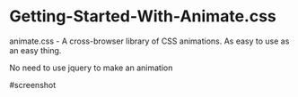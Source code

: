 # Getting-Started-With-Animate.css
animate.css - A cross-browser library of CSS animations. As easy to use as an easy thing.
<p> No need to use jquery to make an animation </p>

#screenshot
